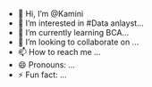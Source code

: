 - 👋 Hi, I’m @Kamini
- 👀 I’m interested in #Data anlayst...
- 🌱 I’m currently learning BCA...
- 💞️ I’m looking to collaborate on ...
- 📫 How to reach me ...
- 😄 Pronouns: ...
- ⚡ Fun fact: ...

<!---
Kamssree/Kamssree is a ✨ special ✨ repository because its `README.md` (this file) appears on your GitHub profile.
You can click the Preview link to take a look at your changes.
--->
